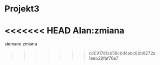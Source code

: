 Projekt3
========
<<<<<<< HEAD
Alan:zmiana
=======
siemano zmiana
>>>>>>> cd0917d1ab58cbd4abc8bb8272a1eeb29faf76e7
